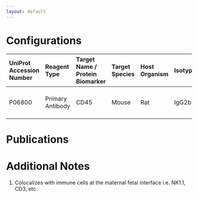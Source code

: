 ```yaml
---
layout: default
---
```


# Configurations

| UniProt Accession Number   | Reagent Type     | Target Name / Protein Biomarker   | Target Species   | Host Organism   | Isotype   | Clonality   | Vendor    |   Catalog Number | Conjugate   | RRID      | Availability   | Method        | Tissue Preservation               | Target Tissue   | Tissue State   | Detergent         | Antigen Retrieval Conditions   | Dye Inactivation Conditions   | Recommend   | Agree               | Disagree   | Contributor         | Notes       |
|:---------------------------|:-----------------|:----------------------------------|:-----------------|:----------------|:----------|:------------|:----------|-----------------:|:------------|:----------|:---------------|:--------------|:----------------------------------|:----------------|:---------------|:------------------|:-------------------------------|:------------------------------|:------------|:--------------------|:-----------|:--------------------|:------------|
| P06800                     | Primary Antibody | CD45                              | Mouse            | Rat             | IgG2b     | 30-F11      | BioLegend |           103128 | AF700       | AB_493715 | Stock          | IBEX2D Manual | 1:4 Cytofix/Cytoperm Fixed Frozen | Uterus          | NA             | 0.3% Triton-X-100 | NA                             | 1 mg/ml LiBH4 15 minutes      | Yes         | [0000-0003-2634-6838](https://orcid.org/0000-0003-2634-6838) | NA         | [0000-0003-2634-6838](https://orcid.org/0000-0003-2634-6838) | [1](#notes) |

# Publications



# Additional Notes

<a name="notes"></a>
1. Colocalizes with immune cells at the maternal fetal interface i.e. NK1.1, CD3, etc.
